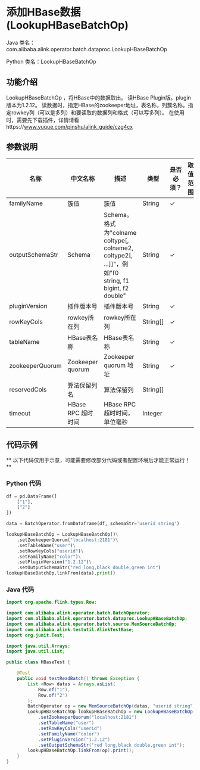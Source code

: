 # 添加HBase数据 (LookupHBaseBatchOp)
Java 类名：com.alibaba.alink.operator.batch.dataproc.LookupHBaseBatchOp

Python 类名：LookupHBaseBatchOp


## 功能介绍
LookupHBaseBatchOp ，将HBase中的数据取出。
读HBase Plugin版。plugin版本为1.2.12。
读数据时，指定HBase的zookeeper地址，表名称，列簇名称。指定rowkey列（可以是多列）和要读取的数据列和格式（可以写多列）。
在使用时，需要先下载插件，详情请看https://www.yuque.com/pinshu/alink_guide/czg4cx

## 参数说明

| 名称 | 中文名称 | 描述 | 类型 | 是否必须？ | 取值范围 | 默认值 |
| --- | --- | --- | --- | --- | --- | --- |
| familyName | 簇值 | 簇值 | String | ✓ |  |  |
| outputSchemaStr | Schema | Schema。格式为"colname coltype[, colname2, coltype2[, ...]]"，例如"f0 string, f1 bigint, f2 double" | String | ✓ |  |  |
| pluginVersion | 插件版本号 | 插件版本号 | String | ✓ |  |  |
| rowKeyCols | rowkey所在列 | rowkey所在列 | String[] | ✓ |  |  |
| tableName | HBase表名称 | HBase表名称 | String | ✓ |  |  |
| zookeeperQuorum | Zookeeper quorum | Zookeeper quorum 地址 | String | ✓ |  |  |
| reservedCols | 算法保留列名 | 算法保留列 | String[] |  |  | null |
| timeout | HBase RPC 超时时间 | HBase RPC 超时时间，单位毫秒 | Integer |  |  | 1000 |


## 代码示例

** 以下代码仅用于示意，可能需要修改部分代码或者配置环境后才能正常运行！**

### Python 代码
```python
df = pd.DataFrame([
    ["1"],
    ["2"]
])

data = BatchOperator.fromDataframe(df, schemaStr='userid string')

lookupHBaseBatchOp = LookupHBaseBatchOp()\
    .setZookeeperQuorum("localhost:2181")\
    .setTableName("user")\
    .setRowKeyCols("userid")\
    .setFamilyName("color")\
    .setPluginVersion("1.2.12")\
    .setOutputSchemaStr("red long,black double,green int")
lookupHBaseBatchOp.linkFrom(data).print()
```

### Java 代码
```java
import org.apache.flink.types.Row;

import com.alibaba.alink.operator.batch.BatchOperator;
import com.alibaba.alink.operator.batch.dataproc.LookupHBaseBatchOp;
import com.alibaba.alink.operator.batch.source.MemSourceBatchOp;
import com.alibaba.alink.testutil.AlinkTestBase;
import org.junit.Test;

import java.util.Arrays;
import java.util.List;

public class HBaseTest {

	@Test
	public void testReadBatch() throws Exception {
		List <Row> datas = Arrays.asList(
			Row.of("1"),
			Row.of("2")
		);
		BatchOperator op = new MemSourceBatchOp(datas, "userid string");
		LookupHBaseBatchOp lookupHBaseBatchOp = new LookupHBaseBatchOp()
			.setZookeeperQuorum("localhost:2181")
			.setTableName("user")
			.setRowKeyCols("userid")
			.setFamilyName("color")
			.setPluginVersion("1.2.12")
			.setOutputSchemaStr("red long,black double,green int");
		lookupHBaseBatchOp.linkFrom(op).print();
	}
}
```
